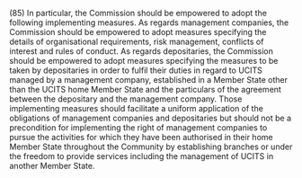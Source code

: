 (85) In particular, the Commission should be empowered to adopt the following implementing measures. As regards management companies, the Commission should be empowered to adopt measures specifying the details of organisational requirements, risk management, conflicts of interest and rules of conduct. As regards depositaries, the Commission should be empowered to adopt measures specifying the measures to be taken by depositaries in order to fulfil their duties in regard to UCITS managed by a management company, established in a Member State other than the UCITS home Member State and the particulars of the agreement between the depositary and the management company. Those implementing measures should facilitate a uniform application of the obligations of management companies and depositaries but should not be a precondition for implementing the right of management companies to pursue the activities for which they have been authorised in their home Member State throughout the Community by establishing branches or under the freedom to provide services including the management of UCITS in another Member State.
